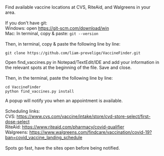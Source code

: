 Find available vaccine locations at CVS, RiteAid, and Walgreens in your area.
<br /> <br />
If you don't have git:<br />
Windows: open https://git-scm.com/download/win<br />
Mac: In terminal, copy & paste: ```git --version```<br />
<br />
Then, in terminal, copy & paste the following line by line: <br />
```
git clone https://github.com/liam-prevelige/VaccineFinder.git
```
Open find_vaccines.py in Notepad/TextEdit/IDE and add your information in the relevant spots at the beginning of the file. Save and close.<br /><br />
Then, in the terminal, paste the following line by line:<br />
```
cd VaccineFinder
python find_vaccines.py install
```
A popup will notify you when an appointment is available. <br /> <br /> 
Scheduling links:<br />
CVS: https://www.cvs.com/vaccine/intake/store/cvd-store-select/first-dose-select <br />
RiteAid: https://www.riteaid.com/pharmacy/covid-qualifier <br />
Walgreens: https://www.walgreens.com/findcare/vaccination/covid-19?ban=covid_vaccine_landing_schedule <br />
<br />
Spots go fast, have the sites open before being notified.
